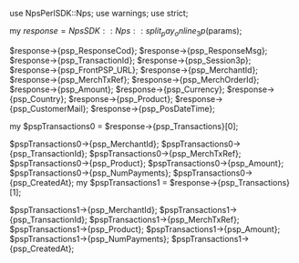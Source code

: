 use NpsPerlSDK::Nps;
use warnings;
use strict;

my $response = NpsSDK::Nps::split_pay_online_3p($params);

$response->{psp_ResponseCod};
$response->{psp_ResponseMsg};
$response->{psp_TransactionId};
$response->{psp_Session3p};
$response->{psp_FrontPSP_URL};
$response->{psp_MerchantId};
$response->{psp_MerchTxRef};
$response->{psp_MerchOrderId};
$response->{psp_Amount};
$response->{psp_Currency};
$response->{psp_Country};
$response->{psp_Product};
$response->{psp_CustomerMail};
$response->{psp_PosDateTime};

my $pspTransactions0 = $response->{psp_Transactions}[0];

$pspTransactions0->{psp_MerchantId};
$pspTransactions0->{psp_TransactionId};
$pspTransactions0->{psp_MerchTxRef};
$pspTransactions0->{psp_Product};
$pspTransactions0->{psp_Amount};
$pspTransactions0->{psp_NumPayments};
$pspTransactions0->{psp_CreatedAt};
my $pspTransactions1 = $response->{psp_Transactions}[1];

$pspTransactions1->{psp_MerchantId};
$pspTransactions1->{psp_TransactionId};
$pspTransactions1->{psp_MerchTxRef};
$pspTransactions1->{psp_Product};
$pspTransactions1->{psp_Amount};
$pspTransactions1->{psp_NumPayments};
$pspTransactions1->{psp_CreatedAt};

